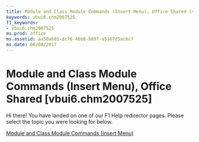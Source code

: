 ```yaml
---
title: Module and Class Module Commands (Insert Menu), Office Shared [vbui6.chm2007525]
keywords: vbui6.chm2007525
f1_keywords:
- vbui6.chm2007525
ms.prod: office
ms.assetid: aa50a601-dc76-46b8-b897-a5167d5ac6c7
ms.date: 06/08/2017
---
```



# Module and Class Module Commands (Insert Menu), Office Shared [vbui6.chm2007525]

Hi there! You have landed on one of our F1 Help redirector pages. Please select the topic you were looking for below.

[Module and Class Module Commands (Insert Menu)](http://msdn.microsoft.com/library/4939fa3d-2767-4954-c4bc-0f906d142023%28Office.15%29.aspx)

